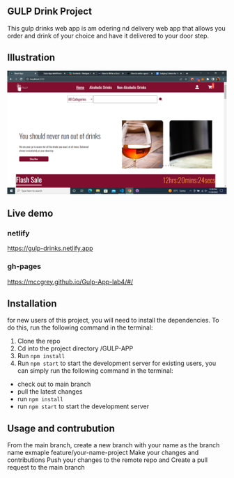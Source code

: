 ## GULP Drink Project

This gulp drinks web app is am odering nd delivery web app that allows you order and drink of your choice and have it delivered to your door step.

## Illustration

![Algorithm schema](demo1.png)

## Live demo

### netlify

https://gulp-drinks.netlify.app

### gh-pages

https://mccgrey.github.io/Gulp-App-lab4/#/

## Installation

for new users of this project, you will need to install the dependencies. To do this, run the following command in the terminal:

1. Clone the repo
2. Cd into the project directory /GULP-APP
3. Run `npm install`
4. Run `npm start` to start the development server
   for existing users, you can simply run the following command in the terminal:

- check out to main branch
- pull the latest changes
- run `npm install`
- run `npm start` to start the development server

## Usage and contrubution

From the main branch, create a new branch with your name as the branch name exmaple feature/your-name-project
Make your changes and contributions
Push your changes to the remote repo and
Create a pull request to the main branch
